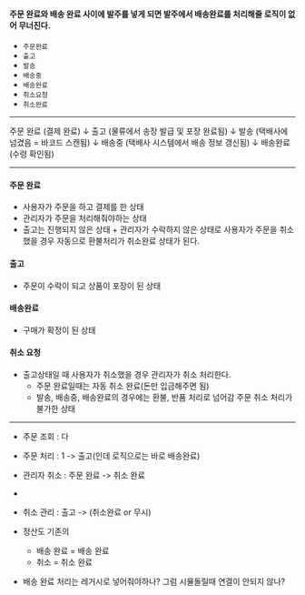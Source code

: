 #### 주문 완료와 배송 완료 사이에 발주를 넣게 되면 발주에서 배송완료를 처리해줄 로직이 없어 무너진다.
- `주문완료`
- `출고`
- `발송`
- `배송중`
- `배송완료`
- `취소요청`
- `취소완료`
---
주문 완료 (결제 완료)
   ↓
출고 (물류에서 송장 발급 및 포장 완료됨)
   ↓
발송 (택배사에 넘겼음 = 바코드 스캔됨)
   ↓
배송중 (택배사 시스템에서 배송 정보 갱신됨)
   ↓
배송완료 (수령 확인됨)

---
#### 주문 완료
- 사용자가 주문을 하고 결제를 한 상태
- 관리자가 주문을 처리해줘야하는 상태
- 출고는 진행되지 않은 상태 + 관리자가 수락하지 않은 상태로 사용자가 주문을 취소했을 경우 자동으로 환불처리가 취소완료 상태가 된다.

#### 출고
- 주문이 수락이 되고 상품이 포장이 된 상태

#### 배송완료
- 구매가 확정이 된 상태

#### 취소 요청
- 출고상태일 때 사용자가 취소했을 경우 관리자가 취소 처리한다.
	- 주문 완료일때는 자동 취소 완료(돈만 입금해주면 됨)
	- 발송, 배송중, 배송완료의 경우에는 환불, 반품 처리로 넘어감 주문 취소 처리가 불가한 상태

---
- 주문 조회 : 다
- 주문 처리 : 1 -> 출고(인데 로직으로는 바로 배송완료)
- 관리자 취소 : 주문 완료 -> 취소 완료
- 
- 취소 관리 : 출고 -> (취소완료 or 무시)

- 정산도 기존의
	- 배송 완료 = 배송 완료
	- 취소 = 취소 완료



- 배송 완료 처리는 레거시로 넣어줘야하나? 그럼 시뮬돌릴때 연결이 안되지 않나?
